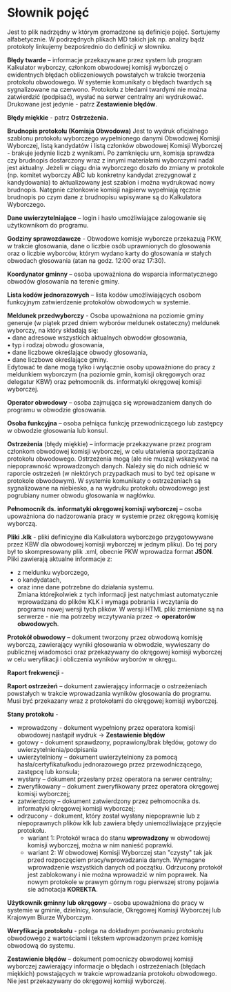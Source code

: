 # Słownik pojęć 
Jest to plik nadrzędny w którym gromadzone są definicje pojęć. Sortujemy alfabetycznie. W podrzędnych plikach MD takich jak np. analizy bądź protokoły linkujemy bezpośrednio do definicji w słowniku.

**Błędy twarde** – informacje przekazywane przez system lub program Kalkulator wyborczy, członkom obwodowej komisji wyborczej o ewidentnych błędach obliczeniowych powstałych w trakcie tworzenia protokołu obwodowego. W systemie komunikaty o błędach twardych są sygnalizowane na czerwono. Protokołu z błedami twardymi nie można zatwierdzić (podpisać), wysłać na serwer centralny ani wydrukować. Drukowane jest jedynie - patrz **Zestawienie błędów**.

**Błędy miękkie** - patrz **Ostrzeżenia.**

**Brudnopis protokołu (Komisja Obwodowa)**
Jest to wydruk oficjalnego szablonu protokołu wyborczego wypełnionego danymi Obwodowej Komisji Wyborczej, listą kandydatów i listą członków obwodowej Komisji Wyborczej - brakuje jedynie liczb z wynikami. Po zamknięciu urn, komisja sprawdza czy brudnopis dostarczony wraz z innymi materiałami wyborczymi nadal jest aktualny. Jeżeli w ciągu dnia wyborczego doszło do zmiany w protokole (np. komitet wyborczy ABC lub konkretny kandydat zrezygnował z kandydowania) to aktualizowany jest szablon i można wydrukować nowy brudnopis. Natępnie członkowie komisji najpierw wypełniają ręcznie brudnopis po czym dane z brudnopisu wpisywane są do Kalkulatora Wyborczego.

**Dane uwierzytelniające** – login i hasło umożliwiające zalogowanie się użytkownikom do programu.

**Godziny sprawozdawcze** - Obwodowe komisje wyborcze przekazują PKW, w trakcie głosowania, dane o liczbie osób uprawnionych
do głosowania oraz o liczbie wyborców, którym wydano karty do głosowania w stałych obwodach głosowania (atan na godz. 12:00 oraz 17:30).

**Koordynator gminny** – osoba upoważniona do wsparcia informatycznego obwodów głosowania na terenie gminy.

**Lista kodów jednorazowych** – lista kodów umożliwiających osobom funkcyjnym zatwierdzenie protokołów obwodowych w systemie.

**Meldunek przedwyborczy** - Osoba upoważniona na poziomie gminy generuje (w piątek przed dniem wyborów meldunek ostateczny)  meldunek wyborczy, na który składają się:  
•	dane adresowe wszystkich aktualnych obwodów głosowania,   
•	typ i rodzaj obwodu głosowania,  
•	dane liczbowe określające obwody głosowania,  
•	dane liczbowe określające gminy.  
Edytować te dane mogą tylko i wyłącznie osoby upoważnione do pracy z meldunkiem wyborczym (na poziomie gmin, komisji okręgowych oraz delegatur KBW) oraz pełnomocnik ds. informatyki okręgowej komisji wyborczej.

**Operator obwodowy** – osoba zajmująca się wprowadzaniem danych do programu w obwodzie głosowania. 

**Osoba funkcyjna** – osoba pełniąca funkcję przewodniczącego lub zastępcy w obwodzie głosowania lub konsul.

**Ostrzeżenia** (błędy miękkie) – informacje przekazywane przez program członkom obwodowej komisji wyborczej, w celu ułatwienia sporządzania protokołu obwodowego. Ostrzeżenia mogą (ale nie muszą) wskazywać na niepoprawność wprowadzonych danych. Należy się do nich odnieść w raporcie ostrzeżeń (w niektórych przypadkach musi to być też opisane w protokole obwodowym). W systemie komunikaty o ostrzeżeniach są sygnalizowane na niebiesko, a na wydruku protokołu obwodowego jest pogrubiany numer obwodu głosowania w nagłówku.

**Pełnomocnik ds. informatyki okręgowej komisji wyborczej** – osoba upoważniona do nadzorowania pracy w systemie przez okręgową komisję wyborczą.

**Pliki .klk** - pliki definicyjne dla Kalkulatora wyborczego przygotowywane przez KBW dla obwodowej komisji wyborczej w jednym pliku). Do tej pory był to skompresowany plik .xml, obecnie PKW wprowadza format **JSON**.  
Pliki zawierają aktualne informacje z:
  * z meldunku wyborczego,  
  * o kandydatach,  
  * oraz inne dane potrzebne do działania systemu.  
Zmiana którejkolwiek z tych informacji jest natychmiast automatycznie wprowadzana do plików KLK i wymaga pobrania i wczytania do programu nowej wersji tych plików. W wersji HTML pliki zmieniane są na serwerze - nie ma potrzeby wczytywania przez -> **operatorów obwodowych**.

**Protokół obwodowy** – dokument tworzony przez obwodową komisję wyborczą, zawierający wyniki głosowania w obwodzie, wywieszany do publicznej wiadomości oraz przekazywany do okręgowej komisji wyborczej w celu weryfikacji i obliczenia wyników wyborów w okręgu.

**Raport frekwencji** - 

**Raport ostrzeżeń** – dokument zawierający informacje o ostrzeżeniach powstałych w trakcie wprowadzania wyników głosowania do programu. Musi być przekazany wraz z protokołami do okręgowej komisji wyborczej.

**Stany protokołu** - 
  * wprowadzony - dokument wypełniony przez operatora komisji obwodowej nastąpił wydruk -> **Zestawienie błędów**
  * gotowy - dokument sprawdzony, poprawiony/brak błędów, gotowy do uwierzytelnienia/podpisania
  * uwierzytelniony	–	dokument uwierzytelniony za pomocą hasła/certyfikatu/kodu jednorazowego przez przewodniczącego, zastępcę lub konsula;
  * wysłany	–	dokument przesłany  przez operatora na serwer centralny;
  * zweryfikowany –	dokument zweryfikowany przez operatora okręgowej komisji wyborczej;
  * zatwierdzony – dokument zatwierdzony przez pełnomocnika ds. informatyki okręgowej komisji wyborczej;
  * odrzucony	-	dokument, który został wysłany niepoprawnie lub z niepoprawnych plików klk lub zawiera błędy uniemożliwiające przyjęcie protokołu. 
      * wariant 1: Protokół wraca do stanu **wprowadzony** w obwodowej komisji wyborczej, można w nim nanieść poprawki.
      * wariant 2: W obwodowej Komisji Wyborczej stan "czysty" tak jak przed rozpoczęciem pracy/wprowadzania danych. Wymagane wprowadzenie wszystkich danych od początku. Odrzucony protokół jest zablokowany i nie można wprowadzić w nim poprawek. Na nowym protokole w prawym górnym rogu pierwszej strony pojawia sie adnotacja **KOREKTA**.

**Użytkownik gminny lub okręgowy** – osoba upoważniona do pracy w systemie w gminie, dzielnicy, konsulacie, Okręgowej Komisji Wyborczej lub Krajowym Biurze Wyborczym. 

**Weryfikacja protokołu**  - polega na dokładnym porównaniu protokołu obwodowego z wartościami i tekstem wprowadzonym przez komisję obwodową do systemu. 

**Zestawienie błędów** – dokument pomocniczy obwodowej komisji wyborczej zawierający informacje o błędach i ostrzeżeniach (błędach miękkich) powstających w trakcie wprowadzania protokołu obwodowego. Nie jest przekazywany do okręgowej komisji wyborczej.
